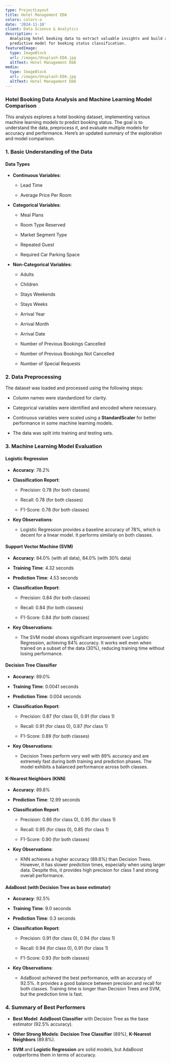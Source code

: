 ```yaml
---
type: ProjectLayout
title: Hotel Management EDA
colors: colors-a
date: '2024-11-10'
client: Data Science & Analytics
description: >-
  Analyzing hotel booking data to extract valuable insights and build a
  predictive model for booking status classification.
featuredImage:
  type: ImageBlock
  url: /images/Unsplash-EDA.jpg
  altText: Hotel Management EDA
media:
  type: ImageBlock
  url: /images/Unsplash-EDA.jpg
  altText: Hotel Management EDA
---
```

### **Hotel Booking Data Analysis and Machine Learning Model Comparison**

This analysis explores a hotel booking dataset, implementing various machine learning models to predict booking status. The goal is to understand the data, preprocess it, and evaluate multiple models for accuracy and performance. Here’s an updated summary of the exploration and model comparison.



### **1. Basic Understanding of the Data**

#### **Data Types**

*   **Continuous Variables**:

    *   Lead Time

    *   Average Price Per Room

*   **Categorical Variables**:

    *   Meal Plans

    *   Room Type Reserved

    *   Market Segment Type

    *   Repeated Guest

    *   Required Car Parking Space

*   **Non-Categorical Variables**:

    *   Adults

    *   Children

    *   Stays Weekends

    *   Stays Weeks

    *   Arrival Year

    *   Arrival Month

    *   Arrival Date

    *   Number of Previous Bookings Cancelled

    *   Number of Previous Bookings Not Cancelled

    *   Number of Special Requests



### **2. Data Preprocessing**

The dataset was loaded and processed using the following steps:

*   Column names were standardized for clarity.

*   Categorical variables were identified and encoded where necessary.

*   Continuous variables were scaled using a **StandardScaler** for better performance in some machine learning models.

*   The data was split into training and testing sets.



### **3. Machine Learning Model Evaluation**

#### **Logistic Regression**

*   **Accuracy**: 78.2%

*   **Classification Report**:

    *   Precision: 0.78 (for both classes)

    *   Recall: 0.78 (for both classes)

    *   F1-Score: 0.78 (for both classes)

*   **Key Observations**:

    *   Logistic Regression provides a baseline accuracy of 78%, which is decent for a linear model. It performs similarly on both classes.



#### **Support Vector Machine (SVM)**

*   **Accuracy**: 84.0% (with all data), 84.0% (with 30% data)

*   **Training Time**: 4.32 seconds

*   **Prediction Time**: 4.53 seconds

*   **Classification Report**:

    *   Precision: 0.84 (for both classes)

    *   Recall: 0.84 (for both classes)

    *   F1-Score: 0.84 (for both classes)

*   **Key Observations**:

    *   The SVM model shows significant improvement over Logistic Regression, achieving 84% accuracy. It works well even when trained on a subset of the data (30%), reducing training time without losing performance.



#### **Decision Tree Classifier**

*   **Accuracy**: 89.0%

*   **Training Time**: 0.0041 seconds

*   **Prediction Time**: 0.004 seconds

*   **Classification Report**:

    *   Precision: 0.87 (for class 0), 0.91 (for class 1)

    *   Recall: 0.91 (for class 0), 0.87 (for class 1)

    *   F1-Score: 0.89 (for both classes)

*   **Key Observations**:

    *   Decision Trees perform very well with 89% accuracy and are extremely fast during both training and prediction phases. The model exhibits a balanced performance across both classes.



#### **K-Nearest Neighbors (KNN)**

*   **Accuracy**: 89.8%

*   **Prediction Time**: 12.99 seconds

*   **Classification Report**:

    *   Precision: 0.86 (for class 0), 0.95 (for class 1)

    *   Recall: 0.95 (for class 0), 0.85 (for class 1)

    *   F1-Score: 0.90 (for both classes)

*   **Key Observations**:

    *   KNN achieves a higher accuracy (89.8%) than Decision Trees. However, it has slower prediction times, especially when using larger data. Despite this, it provides high precision for class 1 and strong overall performance.



#### **AdaBoost (with Decision Tree as base estimator)**

*   **Accuracy**: 92.5%

*   **Training Time**: 9.0 seconds

*   **Prediction Time**: 0.3 seconds

*   **Classification Report**:

    *   Precision: 0.91 (for class 0), 0.94 (for class 1)

    *   Recall: 0.94 (for class 0), 0.91 (for class 1)

    *   F1-Score: 0.93 (for both classes)

*   **Key Observations**:

    *   AdaBoost achieved the best performance, with an accuracy of 92.5%. It provides a good balance between precision and recall for both classes. Training time is longer than Decision Trees and SVM, but the prediction time is fast.



### **4. Summary of Best Performers**

*   **Best Model**: **AdaBoost Classifier** with Decision Tree as the base estimator (92.5% accuracy).

*   **Other Strong Models**: **Decision Tree Classifier** (89%), **K-Nearest Neighbors** (89.8%).

*   **SVM** and **Logistic Regression** are solid models, but AdaBoost outperforms them in terms of accuracy.



